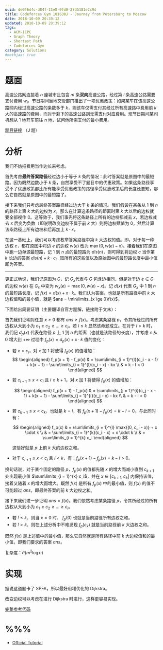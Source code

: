 ```yaml
---
uuid: de0f6d4c-d84f-11e8-9fd0-27d5181e2c9d
title: Codeforces Gym 101630J - Journey from Petersburg to Moscow
date: 2018-10-09 20:39:12
updated: 2018-10-09 20:39:12
tags: 
  - ACM-ICPC
  - Graph Theory
  - Shortest Path
  - Codeforces Gym
category: Solutions
#mathjax: true
---
```


# 题面

高速公路网连接着 $n$ 座城市且包含 $m$ 条**双向**高速公路，经过第 $i$ 条高速公路需要支付费用 $w_i$。节日期间当地交管部门推出了一项优惠政策：如果某车在该高速公路网内经过高速公路的条数多于 $k$，则该车仅需支付其经过所有高速路中费用前 $k$ 大的高速路的费用，而对于剩下的高速公路则无需支付对应费用。现节日期间某司机想从 $1$ 地开车前往 $n$ 地，试问他所需支付的最小费用。

[题目链接](http://codeforces.com/gym/101630/attachments) （J 题）

# 分析

我们不妨把费用当作边长来考虑。

首先考虑**最终答案路径**经过边小于等于 $k$ 条的情况：此时答案就是原图中的最短路。因为既然边数小于 $k$ 条，自然享受不了题目中的优惠政策。如果这条路径享受不了优惠政策都比所有能享受优惠政策的路径享受优惠政策后的长度还要短，那么它自然就是原图中的最短路了。

接下来我们只考虑最终答案路径经过边大于 $k$ 条的情况。我们假设在某条从 $1$ 到 $n$ 的路径上第 $k$ 大的边权为 $x$，那么在计算这条路径的距离时第 $k$ 大以后的边权就要全部视作 $0$。这等效于，我们事先将这条路径上所有的边权都减去 $x$，若边权减去 $x$ 后变为负数（即说明改变边权不属于前 $k$ 大）则将边权赋值为 $0$，然后计算该条路径上所有边权和后再加上 $k \cdot x$。

在这一基础上，我们可以考虑枚举答案路径中第 $k$ 大边权的值。即，对于每一种边权 $c$，都在原图中将边 $e$ 的边权 $w(e)$ 改为 $\max{(0, w(e) - x)}$。接着我们在原图中跑一边单源最短路，记 $1$ 到 $n$ 点的最短路为 $dis(n)$，则可得到将边权 $c$ 当作第 $k$ 长边的答案 $dis(n) + k \cdot c$。取所有的这些值以及原始图中的最短路长度中最小值即为答案。

---

更正式地说，我们记原图为 $G$，记 $G_x$代表与 $G$ 包含边相同，但是对于边 $e \in G$ 的边权 $w(e)$ 在 $G_x$ 中变为 $w_x(e) = \max{(0, w(e) - x)}$。记 $d(x)$ 代表 $G_x$ 中 $1$ 到 $n$ 的最短路长度，记 $f(x) = d(x) + x \cdot k$。我们认为答案，也就是所有路径中前 $k$ 大边权值和的最小值，就是 $ans = \min\limits_{x \ge 0}f(x)$。

下面给出简要证明（主要翻译自官方题解，链接附于文末）：

首先我们证明对任意 $x \ge 0$ 都有 $ans \ge f(x)$。考虑某条路径 $p$，令其所经过的所有边权从大到小为 $c_1 \ge c_2 \ge \dots \ge c_l$。若 $l \le k$ 显然该命题成立。在对于 $l > k$ 时，我们记 $d_p(x)$ 代表在路径 $p$ 上 $1$ 到 $n$ 的距离（也就是该路径的长度），并考虑 $x$ 从 $0$ 增大到 $+\infty$ 过程中 $f_p(x) = d_p(x) + x \cdot k$ 值的变化：

- 若 $x < c_l$，对 $x$ 加 $1$ 将使得 $f_p(x)$ 的值增加：
  $$
  \begin{aligned}
  f_p(x + 1) - f_p(x) & = \sum\limits_{i = 1}^{l}(c_i - x - 1) + k(x + 1) - \sum\limits_{i = 1}^{l}(c_i - x) - kx \\
  & = k - l < 0
  \end{aligned}
  $$

- 若 $c_{i + 1} \le x < c_i$ 且 $i \ge k + 1$，对 $x$ 加 $1$ 将使得 $f_p(x)$ 的值增加：

  $$
  \begin{aligned}
  f_p(x + 1) - f_p(x) & = \sum\limits_{j = 1}^{i}(c_j - x - 1) + k(x + 1) - \sum\limits_{j = 1}^{i}(c_j - x) - kx \\
  & = k - i < 0
  \end{aligned}
  $$

- 若 $c_{k + 1} \le x < c_k$，也就是 $k = i$，有 $f_p(x + 1) - f_p(x) = k - i = 0$。与此同时有：

  $$
  \begin{aligned}
  f_p(x) & = \sum\limits_{i = 1}^{l} \max{(0, c_i - x)} + x \cdot k \\
  & = \sum\limits_{i = 1}^{k}(c_i - x) + x \cdot k \\
  & = \sum\limits_{i = 1}^{k} c_i
  \end{aligned}
  $$

  这恰好就是 $p$ 上前 $k$ 大的边权之和。

- 对于 $c_{i + 1} \le x < c_i$ 且 $i < k$，有：$f_p(x + 1) - f_p(x) = k - i > 0$。

换句话说，对于某个固定的路径 $p$，$f_p(x)$ 的值都先随 $x$ 的增大而减小直到 $c_{k + 1}$ 处出现最小值 $\sum\limits_{i = 1}^{k} c_i$，并在 $x \in [c_{k + 1}, c_k]$ 内保持该值，接着又随着 $x$ 的增大而增大。既然 $f(x)$ 是所有 $f_p(x)$ 中的最小值，则 $f(x)$ 的值不可能超过 $ans$，即最终答案的前 $k$ 大边权之和。

接下来我们进一步证明 $ans = f(x)$。我们依然考虑某条路径 $p$，令其所经过的所有边权从大到小为 $c_1 \ge c_2 \ge \dots \ge c_l$。

- 若 $l \le k$，则当 $x = 0$ 时， $f_p(0)$ 也就是当前路径所有边权之和。
- 若 $l > k$，则在上述分析中不难发现 $f_p(c_k)$ 就是当前路径前 $k$ 大边权之和。

既然 $f(x)$ 是上述值中的最小值，那么它自然就是所有路径中前 $k$ 大边权值和的最小值，即我们要求的答案 $ans$。

复杂度：$\mathcal{O}(m^2\log{n})$

# 实现

据说这道题卡了 SPFA，所以最好用堆优化的 Dijkstra。

改变边权可以考虑在进行 Dijkstra 时进行，这样更容易实现。

[完整参考代码](https://github.com/codgician/ACM-ICPC/blob/master/Codeforces-Gym/101630J/dijkstra.cpp)

# %%%

- [Official Tutorial](http://neerc.ifmo.ru/archive/2017/neerc-2017-analysis.pdf)
